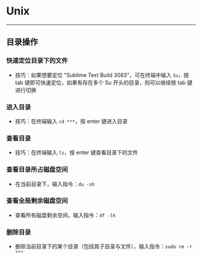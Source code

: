 # Unix
***

## 目录操作
### 快速定位目录下的文件
* 技巧：如果想要定位 "Sublime Text Build 3083"，可在终端中输入 `Su`，按 tab 键即可快速定位，如果有存在多个 Su 开头的目录，则可以继续按 tab 键进行切换

### 进入目录
* 技巧：在终端输入 `cd ***`，按 enter 键进入目录

### 查看目录
* 技巧：在终端输入 `ls`，按 enter 键查看目录下的文件

### 查看目录所占磁盘空间
* 在当前目录下，输入指令：`du -sh`

### 查看全局剩余磁盘空间
* 查看所有磁盘剩余空间，输入指令：`df -lh`

### 删除目录
* 删除当前目录下的某个目录（包括其子目录与文件），输入指令：`sudo rm -r ***`
